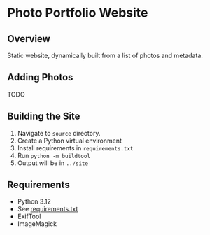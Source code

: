# Photo Portfolio Website

## Overview

Static website, dynamically built from a list of photos and metadata.

## Adding Photos

TODO

## Building the Site

1. Navigate to `source` directory.
2. Create a Python virtual environment
3. Install requirements in `requirements.txt`
4. Run `python -m buildtool`
5. Output will be in `../site`

## Requirements

- Python 3.12
- See [requirements.txt](source/requirements.txt)
- ExifTool
- ImageMagick
